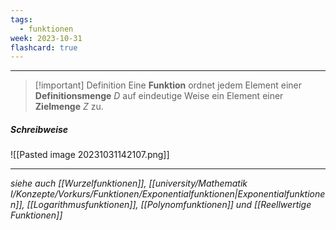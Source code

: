 ```yaml
---
tags:
  - funktionen
week: 2023-10-31
flashcard: true
---
```

***

> [!important] Definition
> Eine **Funktion** ordnet jedem Element einer **Definitionsmenge** $D$ auf eindeutige Weise ein Element einer **Zielmenge** $Z$ zu.

##### Schreibweise

![[Pasted image 20231031142107.png]]

***
*siehe auch [[Wurzelfunktionen]], [[university/Mathematik I/Konzepte/Vorkurs/Funktionen/Exponentialfunktionen|Exponentialfunktionen]], [[Logarithmusfunktionen]], [[Polynomfunktionen]] und [[Reellwertige Funktionen]]*